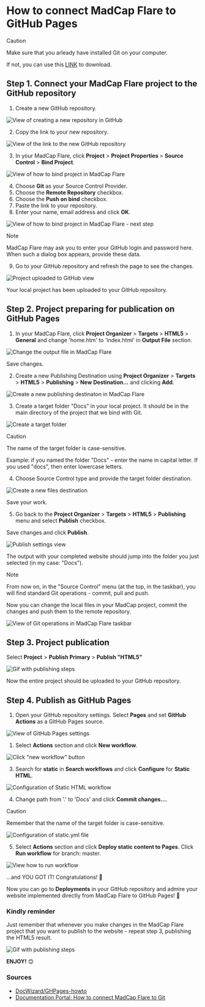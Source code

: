 # How to connect MadCap Flare to GitHub Pages

> [!CAUTION]
> Make sure that you arleady have installed Git on your computer. 
>
> If not, you can use this [LINK](https://git-scm.com/downloads) to download.

## Step 1. Connect your MadCap Flare project to the GitHub repository

1. Create a new GitHub repository.

![View of creating a new repository in GitHub](./Resources/Create-a-new-GitHub-repository.png)

2. Copy the link to your new repository.

![View of the link to the new GitHub repository](./Resources/Copy-the-link-to-your-new-repository.png)

3. In your MadCap Flare, click **Project** > **Project Properties** > **Source Control** > **Bind Project**.

![View of how to bind project in MadCap Flare](./Resources/Bind-project.png)

4. Choose **Git** as your Source Control Provider.
5. Choose the **Remote Repository** checkbox.
6. Choose the **Push on bind** checkbox.
7. Paste the link to your repository.
8. Enter your name, email address and click **OK**.

![View of how to bind project in MadCap Flare - next step](./Resources/Bind-project-next-step.png)

>[!NOTE]
> MadCap Flare may ask you to enter your GitHub login and password here. When such a dialog box appears, provide these data.

9. Go to your GitHub repository and refresh the page to see the changes.

![Project uploaded to GitHub view](./Resources/Project-uploaded-to-GitHub-view.png)

Your local project has been uploaded to your GitHub repository.

## Step 2. Project preparing for publication on GitHub Pages

1. In your MadCap Flare, click **Project Organizer** > **Targets** > **HTML5** > **General** and change 'home.htm' to 'index.html' in **Output File** section.

![Change the output file in MadCap Flare](./Resources/Change-the-output-file.png)

Save changes.

2. Create a new Publishing Destination using **Project Organizer** > **Targets** > **HTML5** > **Publishing** > **New Destination...** and clicking **Add**.

![Create a new publishing destinaton in MadCap Flare](./Resources/Publishing-destination.png)

3. Create a target folder "Docs" in your local project. It should be in the main directory of the project that we bind with Git.

![Create a target folder](./Resources/Target-folder.png) 

> [!CAUTION]
> The name of the target folder is case-sensitive.
> 
> Example: if you named the folder "Docs" - enter the name in capital letter. If you used "docs", then enter lowercase letters.

4. Choose Source Control type and provide the target folder destination.

![Create a new files destination](./Resources/New-destination.png)

Save your work.

5. Go back to the **Project Organizer** > **Targets** > **HTML5** > **Publishing** menu and select **Publish** checkbox.

Save changes and click **Publish**.

![Publish settings view](./Resources/Publish.png)

The output with your completed website should jump into the folder you just selected (in my case: "Docs").

>[!NOTE]
> From now on, in the "Source Control" menu (at the top, in the taskbar), you will find standard Git operations - commit, pull and push.
> 
> Now you can change the local files in your MadCap project, commit the changes and push them to the remote repository.

![View of Git operations in MadCap Flare taskbar](./Resources/Source-control.png)

## Step 3. Project publication

Select **Project** > **Publish Primary** > **Publish "HTML5"**

![Gif with publishing steps](./Resources/Publish-primary-HTML5.gif)

Now the entire project should be uploaded to your GitHub repository.

## Step 4. Publish as GitHub Pages

1. Open your GitHub repository settings.
Select **Pages** and set **GitHub Actions** as a GitHub Pages source.

![View of GitHub Pages settings](./Resources/GitHub-Pages-settings.png)

1. Select **Actions** section and click **New workflow**.

![Click "new workflow" button](./Resources/New-workflow.png)

3. Search for **static** in **Search workflows** and click **Configure** for **Static HTML**.

![Configuration of Static HTML workflow](./Resources/Static-workflow.png)

4. Change path from '.' to 'Docs' and click **Commit changes...**.

> [!CAUTION]
> Remember that the name of the target folder is case-sensitive.

![Configuration of static.yml file](./Resources/Static-yml-file-configuration.gif)

5. Select **Actions** section and click **Deploy static content to Pages**.
Click **Run workflow** for branch: master.

![View how to run workflow](./Resources/Run-workflow.png)

...and YOU GOT IT! Congratulations! 🎉

Now you can go to **Deployments** in your GitHub repository and admire your website implemented directly from MadCap Flare to GitHub Pages! 🚀

### Kindly reminder
Just remember that whenever you make changes in the MadCap Flare project that you want to publish to the website - repeat step 3, publishing the HTML5 result. 

![Gif with publishing steps](./Resources/Publish-primary-HTML5.gif)

**ENJOY!** 😊

### Sources
- [DocWizard/GHPages-howto](https://github.com/DocWizard/GHPages-howto)
- [Documentation Portal: How to connect MadCap Flare to Git](https://docsy-site.netlify.app/docs/madcap-flare/connect-madcap-to-git/#bind-using-the-flare-interface)